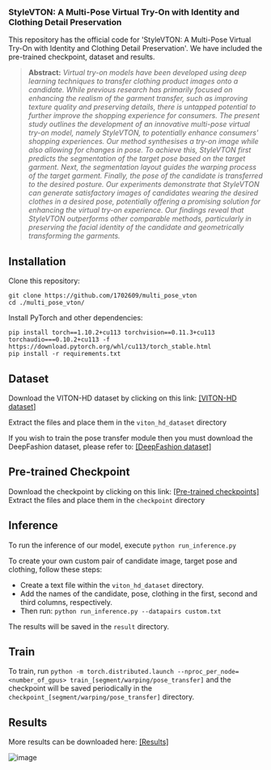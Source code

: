 <div id="top"></div>

<h3> StyleVTON: A Multi-Pose Virtual Try-On with Identity and Clothing Detail Preservation</h3>

<p>
This repository has the official code for 'StyleVTON: A Multi-Pose Virtual Try-On with Identity and Clothing Detail Preservation'. 
We have included the pre-trained checkpoint, dataset and results.   
</p>

> **Abstract:** *Virtual try-on models have been developed using deep learning techniques to transfer clothing product images onto a candidate. While previous research has primarily focused on enhancing the realism of the garment transfer, such as improving texture quality and preserving details, there is untapped potential to further improve the shopping experience for consumers. The present study outlines the development of an innovative multi-pose virtual try-on model, namely StyleVTON, to potentially enhance consumers' shopping experiences. Our method synthesises a try-on image while also allowing for changes in pose. To achieve this, StyleVTON first predicts the segmentation of the target pose based on the target garment. Next, the segmentation layout guides the warping process of the target garment. Finally, the pose of the candidate is transferred to the desired posture. Our experiments demonstrate that StyleVTON can generate satisfactory images of candidates wearing the desired clothes in a desired pose, potentially offering a promising solution for enhancing the virtual try-on experience. Our findings reveal that StyleVTON outperforms other comparable methods, particularly in preserving the facial identity of the candidate and geometrically transforming the garments.*

## Installation

Clone this repository:

```
git clone https://github.com/1702609/multi_pose_vton
cd ./multi_pose_vton/
```

Install PyTorch and other dependencies:

```
pip install torch==1.10.2+cu113 torchvision==0.11.3+cu113 torchaudio===0.10.2+cu113 -f https://download.pytorch.org/whl/cu113/torch_stable.html
pip install -r requirements.txt
```

## Dataset

Download the VITON-HD dataset by clicking on this link: 
[[VITON-HD dataset]](https://www.dropbox.com/s/142kewkymaqwi2z/viton_hd_dataset.zip?dl=0)

Extract the files and place them in the ```viton_hd_dataset``` directory

If you wish to train the pose transfer module then you must download the DeepFashion dataset, please refer to:
[[DeepFashion dataset]](https://github.com/BadourAlBahar/pose-with-style/blob/main/DATASET.md)
## Pre-trained Checkpoint

Download the checkpoint by clicking on this link: 
[[Pre-trained checkpoints]](https://www.dropbox.com/s/8q7mg1a7c8ci2ec/styleVTON_checkpoint.zip?dl=0) 
Extract the files and place them in the ```checkpoint``` directory

## Inference
To run the inference of our model, execute ```python run_inference.py```

To create your own custom pair of candidate image, target pose and clothing, follow these steps:
- Create a text file within the ```viton_hd_dataset``` directory.
- Add the names of the candidate, pose, clothing in the first, second and third columns, respectively.
- Then run: ```python run_inference.py --datapairs custom.txt```

The results will be saved in the ```result``` directory. 

## Train
To train, run ```python -m torch.distributed.launch --nproc_per_node=<number_of_gpus> train_[segment/warping/pose_transfer]``` and the checkpoint will be saved periodically in the ```checkpoint_[segment/warping/pose_transfer]``` directory.

<!-- Results -->
## Results
More results can be downloaded here: [[Results]](https://www.dropbox.com/scl/fi/tc5vlwkjdsc9miwtg21w1/more_result.zip?rlkey=hw19ze3uj7szco2giid4ozkof&dl=0)

![image](image/qualitative.jpg)